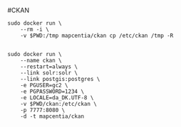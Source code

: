 #CKAN

    sudo docker run \
        --rm -i \
        -v $PWD:/tmp mapcentia/ckan cp /etc/ckan /tmp -R

        
    sudo docker run \
        --name ckan \
        --restart=always \
        --link solr:solr \
        --link postgis:postgres \
        -e PGUSER=gc2 \
        -e PGPASSWORD=1234 \
        -e LOCALE=da_DK.UTF-8 \
        -v $PWD/ckan:/etc/ckan \
        -p 7777:8080 \
        -d -t mapcentia/ckan
      